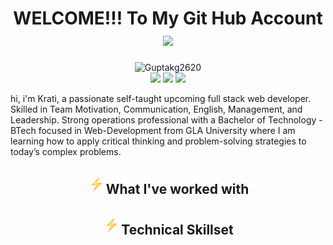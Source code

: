<h1 align="center">WELCOME!!! To My Git Hub Account<img src="wave.gif" width="40px"></h1>
<p align="center">
<img src="https://komarev.com/ghpvc/?username=iamkrati" alt="Guptakg2620" />
<br/>
<a href="https://www.linkedin.com/in/gupta-kushagra2620/"><img src="https://img.shields.io/github/followers/iamkrati?style=social"></a>
<a href="mailto:guptakushagra202@gmail.com"><img src="https://img.shields.io/badge/-guptakushagra202@gmail.com-c14438?style=curved-square&logo=Gmail&logoColor=white&link=mailto:guptakushagra202@gmail.com"></a>
<a href="https://twitter.com/gupta_kush26"><img src="https://img.shields.io/twitter/url/https/twitter.com/cloudposse.svg?style=social&label=%20%40%20gupta_kush26"></a>
</p>
<p>
hi, i'm Krati, a passionate self-taught upcoming full stack web developer. Skilled in Team Motivation, Communication, English, Management, and Leadership. Strong operations professional with a Bachelor of Technology - BTech focused in Web-Development from GLA University where I am learning how to apply critical thinking and problem-solving strategies to today’s complex problems.
<h2 align="center"><img src="bolt.gif" width="30px">What I've worked with</h2>
<h2 align="center"><img src="bolt.gif" width="30px">Technical Skillset</h2>